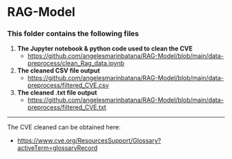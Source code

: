 # RAG-Model

### This folder contains the following files 
  1. **The Jupyter notebook & python code used to clean the CVE**
     - https://github.com/angelesmarinbatana/RAG-Model/blob/main/data-preprocess/clean_Rag_data.ipynb
  3. **The cleaned CSV file output**
     - https://github.com/angelesmarinbatana/RAG-Model/blob/main/data-preprocess/filtered_CVE.csv 
  5. **The cleaned .txt file output**
     - https://github.com/angelesmarinbatana/RAG-Model/blob/main/data-preprocess/filtered_CVE.txt
---
The CVE cleaned can be obtained here:
   * https://www.cve.org/ResourcesSupport/Glossary?activeTerm=glossaryRecord
